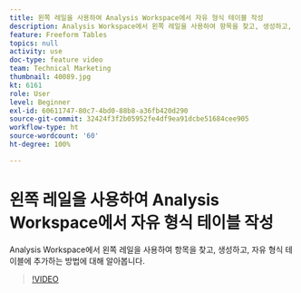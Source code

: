 ```yaml
---
title: 왼쪽 레일을 사용하여 Analysis Workspace에서 자유 형식 테이블 작성
description: Analysis Workspace에서 왼쪽 레일을 사용하여 항목을 찾고, 생성하고, 자유 형식 테이블에 추가하는 방법에 대해 알아봅니다.
feature: Freeform Tables
topics: null
activity: use
doc-type: feature video
team: Technical Marketing
thumbnail: 40089.jpg
kt: 6161
role: User
level: Beginner
exl-id: 60611747-80c7-4bd0-88b8-a36fb420d290
source-git-commit: 32424f3f2b05952fe4df9ea91dcbe51684cee905
workflow-type: ht
source-wordcount: '60'
ht-degree: 100%

---
```


# 왼쪽 레일을 사용하여 Analysis Workspace에서 자유 형식 테이블 작성

Analysis Workspace에서 왼쪽 레일을 사용하여 항목을 찾고, 생성하고, 자유 형식 테이블에 추가하는 방법에 대해 알아봅니다.

>[!VIDEO](https://video.tv.adobe.com/v/40089/?quality=12&learn=on)
